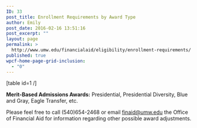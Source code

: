 ```yaml
---
ID: 33
post_title: Enrollment Requirements by Award Type
author: Emily
post_date: 2016-02-16 13:51:16
post_excerpt: ""
layout: page
permalink: >
  http://www.umw.edu/financialaid/eligibility/enrollment-requirements/
published: true
wpcf-home-page-grid-inclusion:
  - "0"
---
```

[table id=1 /]

<strong>Merit-Based Admissions Awards:</strong> Presidential, Presidential Diversity, Blue and Gray, Eagle Transfer, etc.

Please feel free to call (540)654-2468 or email <a href="mailto:finaid@umw.edu">finaid@umw.edu</a> the Office of Financial Aid for information regarding other possible award adjustments.